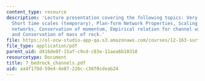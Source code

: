 ```yaml
---
content_type: resource
description: 'Lecture presentation covering the following topics: Very long time scales,
  Short time scales (temporary), Plan-form Network Properties, Scaling laws drainage
  networks, Conservation of momentum, Empirical relation for channel width closure,
  and Conservation of mass of rock.'
file: https://ol-ocw-studio-app-qa.s3.amazonaws.com/courses/12-163-surface-processes-and-landscape-evolution-fall-2004/aa4f170d59e44e87226cc36f0cdeab24_7_bedrock_channels.pdf
file_type: application/pdf
parent_uid: d416de0f-15af-c9cd-c83e-11aea6b10318
resourcetype: Document
title: 7_bedrock_channels.pdf
uid: aa4f170d-59e4-4e87-226c-c36f0cdeab24
---
```

